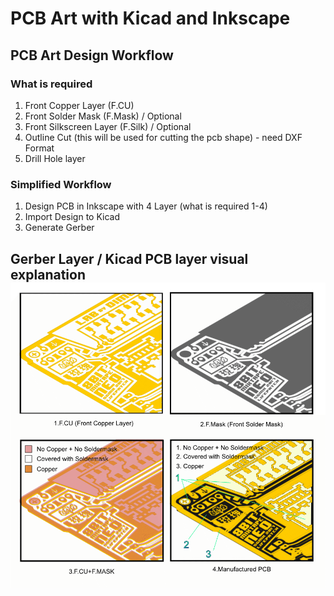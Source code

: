 # PCB Art with Kicad and Inkscape

## PCB Art Design Workflow

### What is required

1. Front Copper Layer \(F.CU\)
2. Front Solder Mask \(F.Mask\) / Optional
3. Front Silkscreen Layer \(F.Silk\) / Optional
4. Outline Cut \(this will be used for cutting the pcb shape\) - need DXF Format
5. Drill Hole layer

### Simplified Workflow

1. Design PCB in Inkscape with 4 Layer \(what is required 1-4\)
2. Import Design to Kicad
3. Generate Gerber

## Gerber Layer / Kicad PCB layer visual explanation![](/assets/Kicad_soldermask_copper.png)



